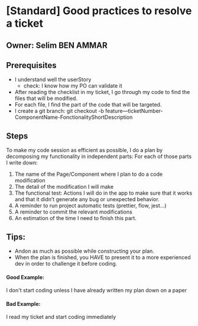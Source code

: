# [Standard] Good practices to resolve a ticket

## Owner: Selim BEN AMMAR

## Prerequisites

* I understand well the userStory
  * check: I know how my PO can validate it
* After reading the checklist in my ticket, I go through my code to find the files that will be modified.
* For each file, I find the part of the code that will be targeted.
* I create a git branch: git checkout -b feature—ticketNumber-ComponentName-FonctionalityShortDescription

## Steps

To make my code session as efficient as possible, I do a plan by decomposing my functionality in independent parts:
For each of those parts I write down:
1. The name of the Page/Component where I plan to do a code modification
2. The detail of the modification I will make
3. The functional test: Actions I will do in the app to make sure that it works and that it didn’t generate any bug or unexpected behavior.
4. A reminder to run project automatic tests (prettier, flow, jest…)
5. A reminder to commit the relevant modifications
6. An estimation of the time I need to finish this part.

## Tips:
* Andon as much as possible while constructing your plan.
* When the plan is finished, you HAVE to present it to a more experienced dev in order to challenge it before coding.

#### Good Example:
I don't start coding unless I have already written my plan down on a paper

#### Bad Example:
I read my ticket and start coding immediately